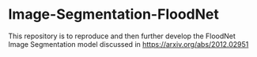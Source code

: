 # Image-Segmentation-FloodNet
This repository is to reproduce and then further develop the FloodNet Image Segmentation model discussed in https://arxiv.org/abs/2012.02951
